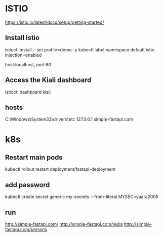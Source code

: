 # ISTIO

https://istio.io/latest/docs/setup/getting-started/

## Install Istio

istioctl install --set profile=demo -y
kubectl label namespace default istio-injection=enabled

host:localhost, port:80

## Access the Kiali dashboard

istioctl dashboard kiali

## hosts

C:\Windows\System32\drivers\etc
127.0.0.1 simple-fastapi.com

# k8s

## Restart main pods

kubectl rollout restart deployment/fastapi-deployment

## add password

kubectl create secret generic my-secrets --from-literal MYSEC=yaara2005

## run

http://simple-fastapi.com/
http://simple-fastapi.com/redis
http://simple-fastapi.com/persons
